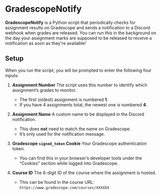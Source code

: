 # GradescopeNotify

**GradescopeNotify** is a Python script that periodically checks for assignment results on Gradescope and sends a notification to a Discord webhook when grades are released. You can run this in the background on the day your assignment marks are supposed to be released to receive a notification as soon as they're available!

## Setup

When you run the script, you will be prompted to enter the following four inputs:

1. **Assignment Number**
   The script uses this number to identify which assignment’s grades to monitor.

   * The first (oldest) assignment is numbered **1**.
   * If you have 4 assignments total, the newest one is numbered **4**.

2. **Assignment Name**
   A custom name to be displayed in the Discord notification.

   * This does **not** need to match the name on Gradescope.
   * It’s only used for the notification message.

3. **Gradescope `signed_token` Cookie**
   Your Gradescope authentication token.

   * You can find this in your browser’s developer tools under the “Cookies” section while logged into Gradescope.

4. **Course ID**
   The 6-digit ID of the course where the assignment is hosted.

   * This can be found in the course URL:
     `https://www.gradescope.com/courses/XXXXXX`
